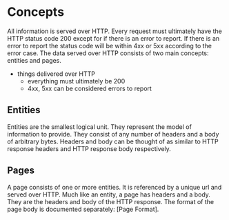 # Concepts

All information is served over HTTP. 
Every request must ultimately have the HTTP status code 200 except for if there is an error to report. 
If there is an error to report the status code will be within 4xx or 5xx according to the error case.
The data served over HTTP consists of two main concepts: entities and pages.

- things delivered over HTTP
  - everything must ultimately be 200
  - 4xx, 5xx can be considered errors to report
  
## Entities
Entities are the smallest logical unit. They represent the model of information to provide. 
They consist of any number of headers and a body of arbitrary bytes. 
Headers and body can be thought of as similar to HTTP response headers and HTTP response body respectively.

## Pages
A page consists of one or more entities. 
It is referenced by a unique url and served over HTTP. Much like an entity, a page has headers and a body. 
They are the headers and body of the HTTP response. The format of the page body is documented separately: [Page Format].
